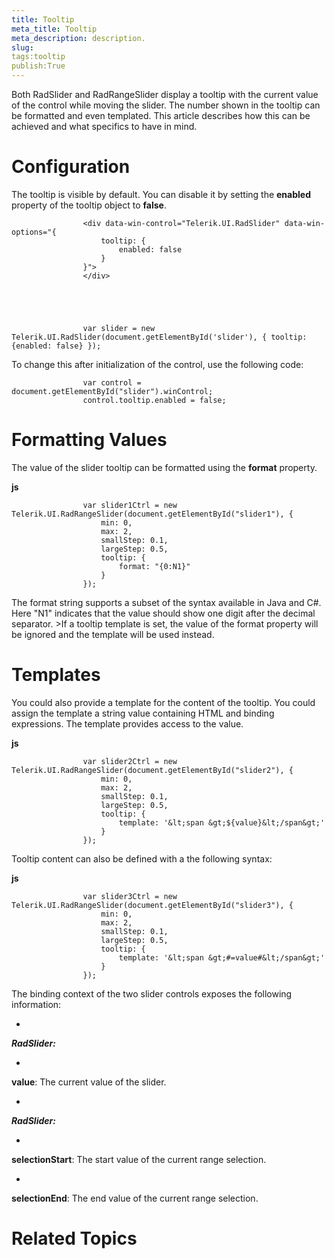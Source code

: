 ```yaml
---
title: Tooltip
meta_title: Tooltip
meta_description: description.
slug: 
tags:tooltip
publish:True
---
```



Both RadSlider and RadRangeSlider display a tooltip with the current value of the control while moving the slider. The number shown in
      the tooltip can be formatted and even templated. This article describes how this can be achieved and what specifics to have in mind.

# Configuration

The tooltip is visible by default. You can disable it by setting the __enabled__ property of the tooltip object 
        to __false__.
		

	
					<div data-win-control="Telerik.UI.RadSlider" data-win-options="{
						tooltip: {
							enabled: false
						}
					}">
					</div>
				



	
					var slider = new Telerik.UI.RadSlider(document.getElementById('slider'), { tooltip: {enabled: false} });
				



To change this after initialization of the control, use the following code:

	
					var control = document.getElementById("slider").winControl;
					control.tooltip.enabled = false;
				



# Formatting Values

The value of the slider tooltip can be formatted using the __format__ property.


 __js__
    


					var slider1Ctrl = new Telerik.UI.RadRangeSlider(document.getElementById("slider1"), {
						min: 0,
						max: 2,
						smallStep: 0.1,
						largeStep: 0.5,
						tooltip: {
							format: "{0:N1}"
						}
					});



The format string supports a subset of the syntax available in Java and C#. 
					Here "N1" indicates that the value should show one digit after the decimal separator.
				>If a tooltip template is set, the value of the <legacyBold xmlns="http://ddue.schemas.microsoft.com/authoring/2003/5">format</legacyBold> property will be ignored and the template will be used instead. 

# Templates

You could also provide a template for the content of the tooltip. You could assign the template a string value containing HTML and binding expressions. 
				The template provides access to the value.


 __js__
    


					var slider2Ctrl = new Telerik.UI.RadRangeSlider(document.getElementById("slider2"), {
						min: 0,
						max: 2,
						smallStep: 0.1,
						largeStep: 0.5,
						tooltip: {
							template: '&lt;span &gt;${value}&lt;/span&gt;'
						}
					});



Tooltip content can also be defined with a the following syntax:
				


 __js__
    


					var slider3Ctrl = new Telerik.UI.RadRangeSlider(document.getElementById("slider3"), {
						min: 0,
						max: 2,
						smallStep: 0.1,
						largeStep: 0.5,
						tooltip: {
							template: '&lt;span &gt;#=value#&lt;/span&gt;'
						}
					});



The binding context of the two slider controls exposes the following information:

* 

*__RadSlider:__*

* 

__value__: The current value of the slider.
								

* 

*__RadSlider:__*

* 

__selectionStart__: The start value of the current range selection.
								

* 

__selectionEnd__: The end value of the current range selection.
								

# Related Topics
